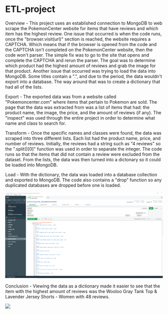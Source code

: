 # ETL-project


Overview -
	This project uses an established connection to MongoDB to web scrape the PokemonCenter website for items that have reviews and which item has the highest review. One issue that occurred is when the code runs, once the "browser.visit(url)" section is reached, the website requires a CAPTCHA. Which means that if the browser is opened from the code and the CAPTCHA isn't completed on the PokemonCenter website, then the code won't parser. The simple fix was to go to the site that opens and complete the CAPTCHA and rerun the parser. The goal was to determine which product had the highest amount of reviews and grab the image for that product. Another issue that occurred was trying to load the data into MongoDB. Some titles contain a ".", and due to the period, the data wouldn't export into a database. The way around that was to create a dictionary that had all of the lists.

Export -
	The exported data was from a website called "Pokemoncenter.com" where items that pertain to Pokemon are sold. The page that the data was extracted from was a list of items that had: the product name, the image, the price, and the amount of reviews (if any). The "inspect" was used through the entire project in order to determine what name and class to search for.


Transform -
	Once the specific names and classes were found, the data was scraped into three different lists. Each list had the product name, price, and number of reviews. Initially, the reviews had a string such as "4 reviews" so the ".split()[0]" function was used in order to separate the integer. The code runs so that the items that did not contain a review were excluded from the dataset. From the lists, the data was then turned into a dictonary so it could be loaded into MongoDB. 

Load -
	With the dictionary, the data was loaded into a database collection and exported to MongoDB. The code also contains a "drop" function so any duplicated databases are dropped before one is loaded. 

<img src = 'MongoDB_exported.png'>

Conclusion - Viewing the data as a dictionary made it easier to see that the item with the highest amount of reviews was the Wooloo Gray Tank Top & Lavender Jersey Shorts - Women with 48 reviews. 

<img src = 'https://www.pokemoncenter.com/products/images/P6606/741-06877/P6606_741-06877_01_thumb.jpg'>
